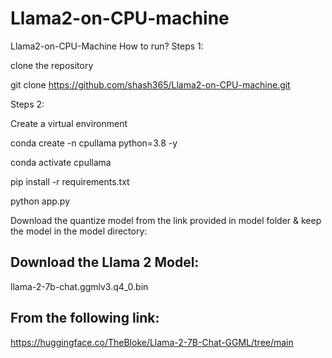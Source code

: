 # Llama2-on-CPU-machine
Llama2-on-CPU-Machine
How to run?
Steps 1:

clone the repository

git clone https://github.com/shash365/Llama2-on-CPU-machine.git

Steps 2:

Create a virtual environment

conda create -n cpullama python=3.8 -y

conda activate cpullama

pip install -r requirements.txt

python app.py

Download the quantize model from the link provided in model folder & keep the model in the model directory:

## Download the Llama 2 Model:

llama-2-7b-chat.ggmlv3.q4_0.bin


## From the following link:
https://huggingface.co/TheBloke/Llama-2-7B-Chat-GGML/tree/main